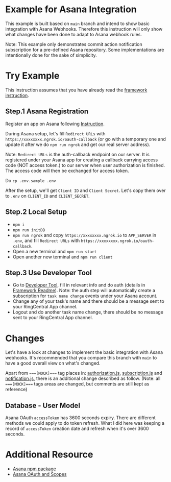 # Example for Asana Integration

This example is built based on `main` branch and intend to show basic integration with Asana Webhooks. Therefore this instruction will only show what changes have been done to adapt to Asana webhook rules.

Note: This example only demonstrates commit action notification subscription for a pre-defined Asana repository. Some implementations are intentionally done for the sake of simplicity.

# Try Example

This instruction assumes that you have already read the [framework instruction](/README.md).

## Step.1 Asana Registration

Register an app on Asana following [Instruction](https://app.asana.com/0/developer-console).

During Asana setup, let's fill `Redirect URLs` with `https://xxxxxxxx.ngrok.io/oauth-callback` (or go with a temporary one and update it after we do `npm run ngrok` and get our real server address).

Note: `Redirect URLs` is the auth-callback endpoint on our server. It is registered under your Asana app for creating a callback carrying access code (NOT access token.) to our server when user authorization is finished. The access code will then be exchanged for access token.

Do `cp .env.sample .env`

After the setup, we'll get `Client ID` and `Client Secret`. Let's copy them over to `.env` on `CLIENT_ID` and `CLIENT_SECRET`.

## Step.2 Local Setup

- `npm i`
- `npm run initDB`
- `npm run ngrok` and copy `https://xxxxxxxx.ngrok.io` to `APP_SERVER` in `.env`, and fill `Redirect URLs` with `https://xxxxxxxx.ngrok.io/oauth-callback`.
- Open a new terminal and `npm run start`
- Open another new terminal and `npm run client`

## Step.3 Use Developer Tool

- Go to [Developer Tool](https://ringcentral.Asana.io/ringcentral-notification-app-developer-tool/), fill in relevant info and do auth (details in [Framework Readme](README.md#step3-mock-subscription)). Note: the auth step will automatically create a subscription for `task name change` events under your Asana account.
- Change any of your task's name and there should be a message sent to your RingCentral App channel.
- Logout and do another task name change, there should be no message sent to your RingCentral App channel.

# Changes

Let's have a look at changes to implement the basic integration with Asana webhooks. It's recommended that you compare this branch with `main` to have a good overall view on what's changed.

Apart from `===[MOCK]===` tag places in: [authorization.js](./src/server/routes/authorization.js), [subscription.js](./src/server/routes/subscription.js) and [notification.js](./src/server/routes/notification.js), there is an additional change described as follow. (Note: all `===[MOCK]===` tags areas are changed, but comments are still kept as reference)

## Database - User Model

Asana OAuth `accessToken` has 3600 seconds expiry. There are different methods we could apply to do token refresh. What I did here was keeping a record of `accessToken` creation date and refresh when it's over 3600 seconds.

# Additional Resource
- [Asana npm package]()
- [Asana OAuth and Scopes](https://developers.asana.com/docs/oauth)